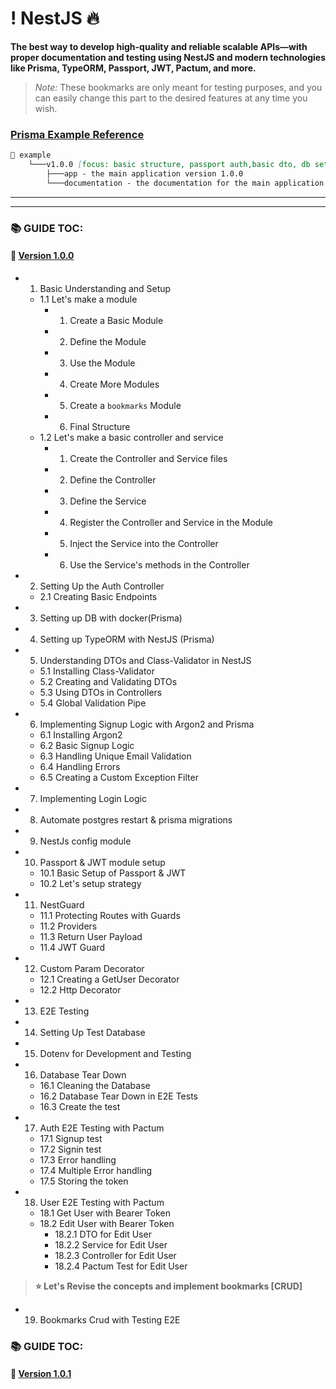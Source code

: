 # ! NestJS 🔥

**The best way to develop high-quality and reliable scalable APIs—with proper documentation and testing using NestJS and modern technologies like Prisma, TypeORM, Passport, JWT, Pactum, and more.**

> _Note:_ These bookmarks are only meant for testing purposes, and you can easily change this part to the desired features at any time you wish.

### [Prisma Example Reference ](https://github.com/Subham-Maity/prisma-the-ultimate-resource/blob/main/prisma/schema.prisma)

```markdown
📂 example
    └───v1.0.0 [focus: basic structure, passport auth,basic dto, db setup,testing environment]
        ├───app - the main application version 1.0.0
        └───documentation - the documentation for the main application version 1.0.0
``` 
-------

-------
### 📚 GUIDE TOC:

#### 📌 [Version 1.0.0](package/v1.0.0/documentation/README.md)
- 1. Basic Understanding and Setup
    - 1.1 Let's make a module
        - 1. Create a Basic Module
        - 2. Define the Module
        - 3. Use the Module
        - 4. Create More Modules
        - 5. Create a `bookmarks` Module
        - 6. Final Structure
    - 1.2 Let's make a basic controller and service
        - 1. Create the Controller and Service files
        - 2. Define the Controller
        - 3. Define the Service
        - 4. Register the Controller and Service in the Module
        - 5. Inject the Service into the Controller
        - 6. Use the Service's methods in the Controller
- 2. Setting Up the Auth Controller
    - 2.1 Creating Basic Endpoints
- 3. Setting up DB with docker(Prisma)
- 4. Setting up TypeORM with NestJS (Prisma)
- 5. Understanding DTOs and Class-Validator in NestJS
    - 5.1 Installing Class-Validator
    - 5.2 Creating and Validating DTOs
    - 5.3 Using DTOs in Controllers
    - 5.4 Global Validation Pipe
- 6. Implementing Signup Logic with Argon2 and Prisma
    - 6.1 Installing Argon2
    - 6.2 Basic Signup Logic
    - 6.3 Handling Unique Email Validation
    - 6.4 Handling Errors
    - 6.5 Creating a Custom Exception Filter
- 7. Implementing Login Logic
- 8. Automate postgres restart & prisma migrations
- 9. NestJs config module
- 10. Passport & JWT module setup
    - 10.1 Basic Setup of Passport & JWT
    - 10.2 Let's setup strategy
- 11. NestGuard
    - 11.1 Protecting Routes with Guards
    - 11.2 Providers
    - 11.3 Return User Payload
    - 11.4 JWT Guard
- 12. Custom Param Decorator
    - 12.1 Creating a GetUser Decorator
    - 12.2 Http Decorator
- 13. E2E Testing
- 14. Setting Up Test Database
- 15. Dotenv for Development and Testing
- 16. Database Tear Down
    - 16.1 Cleaning the Database
    - 16.2 Database Tear Down in E2E Tests
    - 16.3 Create the test
- 17. Auth E2E Testing with Pactum
    - 17.1 Signup test
    - 17.2 Signin test
    - 17.3 Error handling
    - 17.4 Multiple Error handling
    - 17.5 Storing the token
- 18. User E2E Testing with Pactum
    - 18.1 Get User with Bearer Token
    - 18.2 Edit User with Bearer Token
        - 18.2.1 DTO for Edit User
        - 18.2.2 Service for Edit User
        - 18.2.3 Controller for Edit User
        - 18.2.4 Pactum Test for Edit User
> **⭐ Let's Revise the concepts and implement bookmarks [CRUD]**
- 19. Bookmarks Crud with Testing E2E

### 📚 GUIDE TOC:

#### 📌 [Version 1.0.1](package/v1.0.1/documentation/README.md)